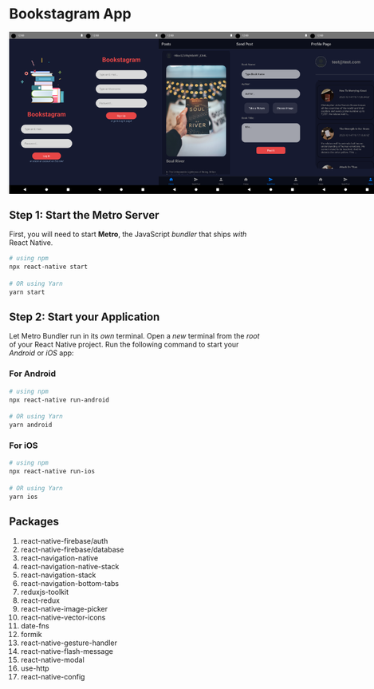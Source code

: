 # Bookstagram App

<div style="display:flex">
<img src="../Assets/Screenshot_1703770795.png" alt="drawing" width="150"/>
<img src="../Assets/Screenshot_1703770802.png" alt="drawing" width="150"/>
<img src="../Assets/Screenshot_1703772749.png" alt="drawing" width="150"/>
<img src="../Assets/Screenshot_1703772767.png" alt="drawing" width="150"/>
<img src="../Assets/Screenshot_1703772773.png" alt="drawing" width="150"/>
</div>

## Step 1: Start the Metro Server

First, you will need to start **Metro**, the JavaScript _bundler_ that ships _with_ React Native.

```bash
# using npm
npx react-native start

# OR using Yarn
yarn start
```

## Step 2: Start your Application

Let Metro Bundler run in its _own_ terminal. Open a _new_ terminal from the _root_ of your React Native project. Run the following command to start your _Android_ or _iOS_ app:

### For Android

```bash
# using npm
npx react-native run-android

# OR using Yarn
yarn android
```

### For iOS

```bash
# using npm
npx react-native run-ios

# OR using Yarn
yarn ios
```

## Packages

1. react-native-firebase/auth
2. react-native-firebase/database
3. react-navigation-native
4. react-navigation-native-stack
5. react-navigation-stack
6. react-navigation-bottom-tabs
7. reduxjs-toolkit
8. react-redux
9. react-native-image-picker
10. react-native-vector-icons
11. date-fns
12. formik
13. react-native-gesture-handler
14. react-native-flash-message
15. react-native-modal
16. use-http
17. react-native-config
